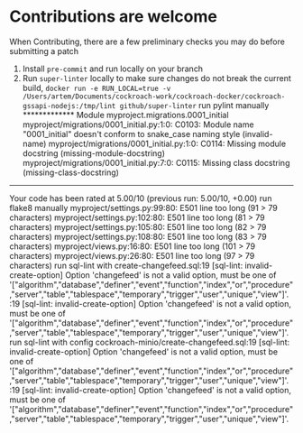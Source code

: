 # Contributions are welcome

When Contributing, there are a few preliminary checks you may do before submitting a patch

1. Install `pre-commit` and run locally on your branch
2. Run `super-linter` locally to make sure changes do not break the current build, `docker run -e RUN_LOCAL=true -v /Users/artem/Documents/cockroach-work/cockroach-docker/cockroach-gssapi-nodejs:/tmp/lint github/super-linter`
run pylint manually ************* Module myproject.migrations.0001_initial
myproject/migrations/0001_initial.py:1:0: C0103: Module name "0001_initial" doesn't conform to snake_case naming style (invalid-name)
myproject/migrations/0001_initial.py:1:0: C0114: Missing module docstring (missing-module-docstring)
myproject/migrations/0001_initial.py:7:0: C0115: Missing class docstring (missing-class-docstring)

------------------------------------------------------------------
Your code has been rated at 5.00/10 (previous run: 5.00/10, +0.00)
run flake8 manually myproject/settings.py:99:80: E501 line too long (91 > 79 characters)
myproject/settings.py:102:80: E501 line too long (81 > 79 characters)
myproject/settings.py:105:80: E501 line too long (82 > 79 characters)
myproject/settings.py:108:80: E501 line too long (83 > 79 characters)
myproject/views.py:16:80: E501 line too long (101 > 79 characters)
myproject/views.py:26:80: E501 line too long (97 > 79 characters)
run sql-lint with create-changefeed.sql:19 [sql-lint: invalid-create-option] Option 'changefeed' is not a valid option, must be one of '["algorithm","database","definer","event","function","index","or","procedure","server","table","tablespace","temporary","trigger","user","unique","view"]'.
:19 [sql-lint: invalid-create-option] Option 'changefeed' is not a valid option, must be one of '["algorithm","database","definer","event","function","index","or","procedure","server","table","tablespace","temporary","trigger","user","unique","view"]'.
run sql-lint with config cockroach-minio/create-changefeed.sql:19 [sql-lint: invalid-create-option] Option 'changefeed' is not a valid option, must be one of '["algorithm","database","definer","event","function","index","or","procedure","server","table","tablespace","temporary","trigger","user","unique","view"]'.
:19 [sql-lint: invalid-create-option] Option 'changefeed' is not a valid option, must be one of '["algorithm","database","definer","event","function","index","or","procedure","server","table","tablespace","temporary","trigger","user","unique","view"]'.
